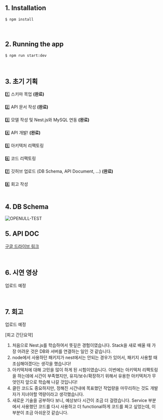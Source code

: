 ## 1. Installation

```bash
$ npm install
```

<br>

## 2. Running the app

```bash
$ npm run start:dev
```

<br>

## 3. 초기 기획
1️⃣ 스키마 목업 **(완료)**<br><br>
2️⃣ API 문서 작성 **(완료)**<br><br>
3️⃣ 모델 작성 및 Nest.js와 MySQL 연동 **(완료)**<br><br>
4️⃣ API 개발! **(완료)**<br><br>
5️⃣ 아키텍처 리팩토링<br><br>
6️⃣ 코드 리팩토링<br><br>
7️⃣ 깃허브 업로드 (DB Schema, API Document, ...) **(완료)**<br><br>
8️⃣ 회고 작성<br><br>

## 4. DB Schema
![OPENULL-TEST](https://user-images.githubusercontent.com/68436925/110335352-14918500-8067-11eb-8543-7a1886223644.png)
<br>

## 5. API DOC
[구글 드라이브 링크](https://drive.google.com/file/d/10UE9Kc2X3rNO2GZTnb2wFLcotD1r4FEc/view?usp=sharing)

<br>

## 6. 시연 영상
업로드 예정

<br>

## 7. 회고
업로드 예정

[회고 간단요약]
1) 처음으로 Nest.js를 학습하여서 뜻깊은 경험이였습니다. Stack을 새로 배울 때 가장 어려운 것은 DB와 서버를 연결하는 일인 것 같습니다.
2) node에서 사용하던 패키지가 nest에서는 안되는 경우가 있어서, 패키지 사용할 때 조심해야겠다는 생각을 했습니다!
3) 아키텍처에 대해 고민을 많이 하게 된 시험이였습니다. 이번에는 아키텍처 리팩토링을 하는데에 시간이 부족했지만, 유지/보수/확장하기 위해서 유용한 아키텍처가 무엇인지 앞으로 학습해 나갈 것입니다!
4) 클린 코드도 중요하지만, 정해진 시간내에 목표했던 작업량을 마무리하는 것도 개발자가 지녀야할 역량이라고 생각했습니다.
5) 새로운 기술을 공부하다 보니, 예상보다 시간이 조금 더 걸렸습니다. Service 부분에서 사용했던 코드를 다시 사용하고 더 functional하게 코드를 짜고 싶었는데, 이 부분이 조금 아쉬운것 같습니다.
